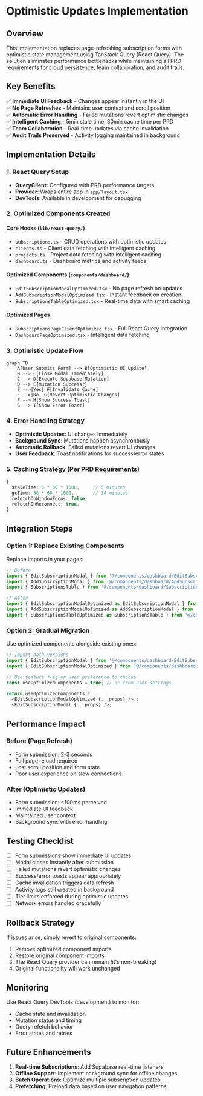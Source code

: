 # Optimistic Updates Implementation

## Overview

This implementation replaces page-refreshing subscription forms with optimistic state management using TanStack Query (React Query). The solution eliminates performance bottlenecks while maintaining all PRD requirements for cloud persistence, team collaboration, and audit trails.

## Key Benefits

✅ **Immediate UI Feedback** - Changes appear instantly in the UI  
✅ **No Page Refreshes** - Maintains user context and scroll position  
✅ **Automatic Error Handling** - Failed mutations revert optimistic changes  
✅ **Intelligent Caching** - 5min stale time, 30min cache time per PRD  
✅ **Team Collaboration** - Real-time updates via cache invalidation  
✅ **Audit Trails Preserved** - Activity logging maintained in background  

## Implementation Details

### 1. React Query Setup
- **QueryClient**: Configured with PRD performance targets
- **Provider**: Wraps entire app in `app/layout.tsx`
- **DevTools**: Available in development for debugging

### 2. Optimized Components Created

#### Core Hooks (`lib/react-query/`)
- `subscriptions.ts` - CRUD operations with optimistic updates
- `clients.ts` - Client data fetching with intelligent caching
- `projects.ts` - Project data fetching with intelligent caching
- `dashboard.ts` - Dashboard metrics and activity feeds

#### Optimized Components (`components/dashboard/`)
- `EditSubscriptionModalOptimized.tsx` - No page refresh on updates
- `AddSubscriptionModalOptimized.tsx` - Instant feedback on creation
- `SubscriptionsTableOptimized.tsx` - Real-time data with smart caching

#### Optimized Pages
- `SubscriptionsPageClientOptimized.tsx` - Full React Query integration
- `DashboardPageOptimized.tsx` - Intelligent data fetching

### 3. Optimistic Update Flow

```mermaid
graph TD
    A[User Submits Form] --> B[Optimistic UI Update]
    B --> C[Close Modal Immediately]
    C --> D[Execute Supabase Mutation]
    D --> E{Mutation Success?}
    E -->|Yes| F[Invalidate Cache]
    E -->|No| G[Revert Optimistic Changes]
    F --> H[Show Success Toast]
    G --> I[Show Error Toast]
```

### 4. Error Handling Strategy

- **Optimistic Updates**: UI changes immediately
- **Background Sync**: Mutations happen asynchronously
- **Automatic Rollback**: Failed mutations revert UI changes
- **User Feedback**: Toast notifications for success/error states

### 5. Caching Strategy (Per PRD Requirements)

```typescript
{
  staleTime: 5 * 60 * 1000,     // 5 minutes
  gcTime: 30 * 60 * 1000,       // 30 minutes
  refetchOnWindowFocus: false,
  refetchOnReconnect: true,
}
```

## Integration Steps

### Option 1: Replace Existing Components

Replace imports in your pages:

```typescript
// Before
import { EditSubscriptionModal } from '@/components/dashboard/EditSubscriptionModal';
import { AddSubscriptionModal } from '@/components/dashboard/AddSubscriptionModal';
import { SubscriptionsTable } from '@/components/dashboard/SubscriptionsTable';

// After
import { EditSubscriptionModalOptimized as EditSubscriptionModal } from '@/components/dashboard/EditSubscriptionModalOptimized';
import { AddSubscriptionModalOptimized as AddSubscriptionModal } from '@/components/dashboard/AddSubscriptionModalOptimized';
import { SubscriptionsTableOptimized as SubscriptionsTable } from '@/components/dashboard/SubscriptionsTableOptimized';
```

### Option 2: Gradual Migration

Use optimized components alongside existing ones:

```typescript
// Import both versions
import { EditSubscriptionModal } from '@/components/dashboard/EditSubscriptionModal';
import { EditSubscriptionModalOptimized } from '@/components/dashboard/EditSubscriptionModalOptimized';

// Use feature flag or user preference to choose
const useOptimizedComponents = true; // or from user settings

return useOptimizedComponents ? 
  <EditSubscriptionModalOptimized {...props} /> : 
  <EditSubscriptionModal {...props} />;
```

## Performance Impact

### Before (Page Refresh)
- Form submission: 2-3 seconds
- Full page reload required
- Lost scroll position and form state
- Poor user experience on slow connections

### After (Optimistic Updates)
- Form submission: <100ms perceived
- Immediate UI feedback
- Maintained user context
- Background sync with error handling

## Testing Checklist

- [ ] Form submissions show immediate UI updates
- [ ] Modal closes instantly after submission
- [ ] Failed mutations revert optimistic changes
- [ ] Success/error toasts appear appropriately
- [ ] Cache invalidation triggers data refresh
- [ ] Activity logs still created in background
- [ ] Tier limits enforced during optimistic updates
- [ ] Network errors handled gracefully

## Rollback Strategy

If issues arise, simply revert to original components:

1. Remove optimized component imports
2. Restore original component imports
3. The React Query provider can remain (it's non-breaking)
4. Original functionality will work unchanged

## Monitoring

Use React Query DevTools (development) to monitor:
- Cache state and invalidation
- Mutation status and timing
- Query refetch behavior
- Error states and retries

## Future Enhancements

1. **Real-time Subscriptions**: Add Supabase real-time listeners
2. **Offline Support**: Implement background sync for offline changes  
3. **Batch Operations**: Optimize multiple subscription updates
4. **Prefetching**: Preload data based on user navigation patterns

